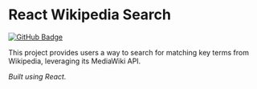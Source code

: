 # **React Wikipedia Search**

<a href="https://z-felixhan.github.io/react-wikipedia-search" target="_blank"><img src="https://img.shields.io/badge/Demo-GitHub%20Pages-blue?style=for-the-badge&logo=github" alt="GitHub Badge"/></a>

This project provides users a way to search for matching key terms from Wikipedia, leveraging its MediaWiki API.

_Built using React._
